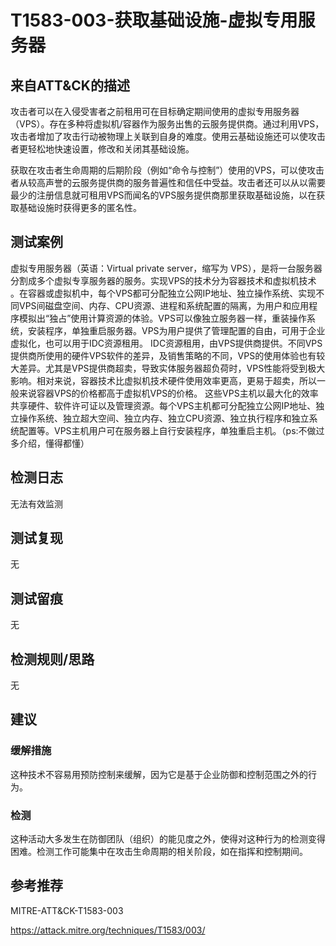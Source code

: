 # T1583-003-获取基础设施-虚拟专用服务器

## 来自ATT&CK的描述

攻击者可以在入侵受害者之前租用可在目标确定期间使用的虚拟专用服务器（VPS）。存在多种将虚拟机/容器作为服务出售的云服务提供商。通过利用VPS，攻击者增加了攻击行动被物理上关联到自身的难度。使用云基础设施还可以使攻击者更轻松地快速设置，修改和关闭其基础设施。

获取在攻击者生命周期的后期阶段（例如“命令与控制”）使用的VPS，可以使攻击者从较高声誉的云服务提供商的服务普遍性和信任中受益。攻击者还可以从以需要最少的注册信息就可租用VPS而闻名的VPS服务提供商那里获取基础设施，以在获取基础设施时获得更多的匿名性。

## 测试案例

虚拟专用服务器（英语：Virtual private server，缩写为 VPS），是将一台服务器分割成多个虚拟专享服务器的服务。实现VPS的技术分为容器技术和虚拟机技术 。在容器或虚拟机中，每个VPS都可分配独立公网IP地址、独立操作系统、实现不同VPS间磁盘空间、内存、CPU资源、进程和系统配置的隔离，为用户和应用程序模拟出“独占”使用计算资源的体验。VPS可以像独立服务器一样，重装操作系统，安装程序，单独重启服务器。VPS为用户提供了管理配置的自由，可用于企业虚拟化，也可以用于IDC资源租用。 IDC资源租用，由VPS提供商提供。不同VPS提供商所使用的硬件VPS软件的差异，及销售策略的不同，VPS的使用体验也有较大差异。尤其是VPS提供商超卖，导致实体服务器超负荷时，VPS性能将受到极大影响。相对来说，容器技术比虚拟机技术硬件使用效率更高，更易于超卖，所以一般来说容器VPS的价格都高于虚拟机VPS的价格。 这些VPS主机以最大化的效率共享硬件、软件许可证以及管理资源。每个VPS主机都可分配独立公网IP地址、独立操作系统、独立超大空间、独立内存、独立CPU资源、独立执行程序和独立系统配置等。VPS主机用户可在服务器上自行安装程序，单独重启主机。（ps:不做过多介绍，懂得都懂）

## 检测日志

无法有效监测

## 测试复现

无

## 测试留痕

无

## 检测规则/思路

无

## 建议

### 缓解措施

这种技术不容易用预防控制来缓解，因为它是基于企业防御和控制范围之外的行为。

### 检测

这种活动大多发生在防御团队（组织）的能见度之外，使得对这种行为的检测变得困难。检测工作可能集中在攻击生命周期的相关阶段，如在指挥和控制期间。

## 参考推荐

MITRE-ATT&CK-T1583-003

<https://attack.mitre.org/techniques/T1583/003/>
